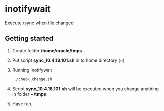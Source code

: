 # inotifywait
Execute rsync when file changed

## Getting started

1. Create folder **/home/oracle/tmps**

2. Put script **sync_10.4.18.101.sh** in to home directory (~)

3. Running inotifywait
```bash
	./check_change.sh
```
4. Script **sync_10.4.18.101.sh** will be executed when you change anything in folder **~/tmps** 

5. Have fun.